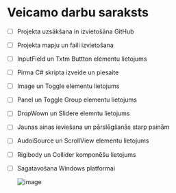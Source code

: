 # Veicamo darbu saraksts
- [ ] Projekta uzsākšana in izvietošāna GitHub
- [ ] Projekta mapju un faili izvietošana
- [ ] InputField un Txtm Buttton elementu lietojums
- [ ] Pirma C# skripta izveide un piesaite
- [ ] Image un Toggle elementu lietojums
- [ ] Panel un Toggle Group elementu lietojums
- [ ] DropWown un Slidere elemntu lietojums
- [ ] Jaunas ainas ieviešana un pārslēgšanās starp painām
- [ ] AudoiSource un ScrollView elementu lietojums
- [ ] Rigibody un Collider komponēšu lietojums
- [ ] Sagatavošana Windows platformai

  ![image](https://github.com/zimbbabviee/Unity_2d_UI_2PT/assets/165993985/bdbd51b4-18b2-4ffe-a4ab-3f4e61083cb3)

